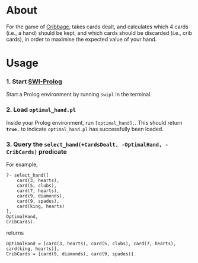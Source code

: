 # About

For the game of [Cribbage](https://en.wikipedia.org/wiki/Cribbage), takes cards dealt, and calculates which 4 cards (i.e., a hand) should be kept, and which cards should be discarded (i.e., crib cards), in order to maximise the expected value of your hand.

# Usage

### 1. Start [SWI-Prolog](https://www.swi-prolog.org/Download.html)

Start a Prolog environment by running `swipl` in the terminal.

### 2. Load `optimal_hand.pl`

Inside your Prolog environment, run `[optimal_hand].`. This should return **`true.`** to indicate `optimal_hand.pl` has successfully been loaded.

### 3. Query the `select_hand(+CardsDealt, -OptimalHand, -CribCards)` predicate

For example,

```
?- select_hand([
    card(3, hearts),
    card(5, clubs),
    card(7, hearts),
    card(9, diamonds),
    card(9, spades),
    card(king, hearts)
],
OptimalHand,
CribCards).
```

returns

```
OptimalHand = [card(3, hearts), card(5, clubs), card(7, hearts), card(king, hearts)],
CribCards = [card(9, diamonds), card(9, spades)].
```
